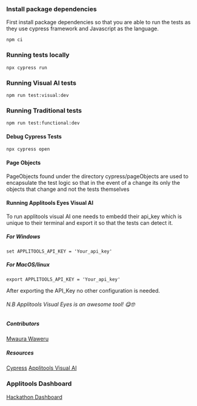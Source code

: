 ### Install package dependencies 
First install package dependencies so that you are able to run the tests as they use cypress framework and Javascript as the language. 

```
npm ci
```

### Running tests locally 

```
npx cypress run
```
### Running Visual AI tests 

```
npm run test:visual:dev
```

### Running Traditional  tests 

```
npm run test:functional:dev
```

#### Debug Cypress Tests
```
npx cypress open 
```
#### Page Objects

PageObjects found under the directory cypress/pageObjects are used to encapsulate the test logic so that in the event of a change its only the objects that change and not the tests themselves

#### Running Applitools  Eyes Visual AI 
To run applitools visual AI one needs to embedd their api_key which is unique to their terminal and export it so that the tests can detect it. 

##### For Windows 
```
set APPLITOOLS_API_KEY = 'Your_api_key'
```

##### For MacOS/linux
```
export APPLITOOLS_API_KEY = 'Your_api_key'
```
After exporting the API_Key no other configuration is needed. 

###### N.B Applitools Visual Eyes is an awesome tool! 😋🤓

##### Contributors 

[Mwaura Waweru](https:github.com/mwaz)

##### Resources
[Cypress](https://cypress.io)
[Applitools Visual AI](https://applitools.com/tutorials/cypress.html)

### Applitools Dashboard 
[Hackathon Dashboard](https://eyes.applitools.com/app/test-results/00000251828636081215/?accountId=2ZeEEVjfSEeXsMcMI7vVaA~~)
